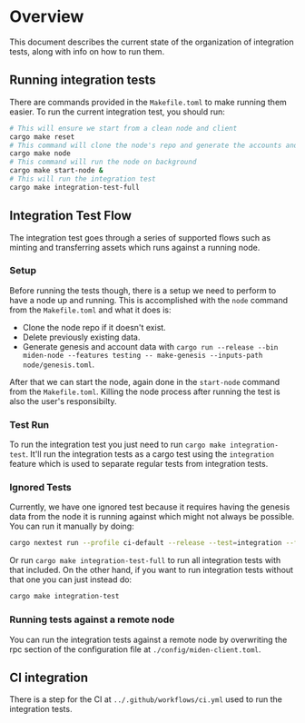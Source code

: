 # Overview

This document describes the current state of the organization of integration tests, along with info on how to run them.

## Running integration tests

There are commands provided in the `Makefile.toml` to make running them easier. To run the current integration test, you should run:

```bash
# This will ensure we start from a clean node and client
cargo make reset
# This command will clone the node's repo and generate the accounts and genesis files and lastly start the node 
cargo make node
# This command will run the node on background
cargo make start-node &
# This will run the integration test 
cargo make integration-test-full
```

## Integration Test Flow

The integration test goes through a series of supported flows such as minting
and transferring assets which runs against a running node. 

### Setup

Before running the tests though, there is a setup we need to perform to have a
node up and running. This is accomplished with the `node` command from the
`Makefile.toml` and what it does is:

- Clone the node repo if it doesn't exist.
- Delete previously existing data.
- Generate genesis and account data with `cargo run --release --bin miden-node --features testing -- make-genesis --inputs-path node/genesis.toml`.

After that we can start the node, again done in the `start-node` command from
the `Makefile.toml`. Killing the node process after running the test is also
the user's responsibilty.

### Test Run

To run the integration test you just need to run `cargo make integration-test`.
It'll run the integration tests as a cargo test using the `integration` feature
which is used to separate regular tests from integration tests.

### Ignored Tests

Currently, we have one ignored test because it requires having the genesis data
from the node it is running against which might not always be possible. You can
run it manually by doing:

```bash
cargo nextest run --profile ci-default --release --test=integration --features integration --run-ignored ignored-only -- test_import_genesis_accounts_can_be_used_for_transactions
```

Or run `cargo make integration-test-full` to run all integration tests with
that included. On the other hand, if you want to run integration tests without
that one you can just instead do:

```bash
cargo make integration-test
```

### Running tests against a remote node

You can run the integration tests against a remote node by overwriting the rpc
section of the configuration file at `./config/miden-client.toml`. 
## CI integration

There is a step for the CI at `../.github/workflows/ci.yml` used to run the integration tests.

